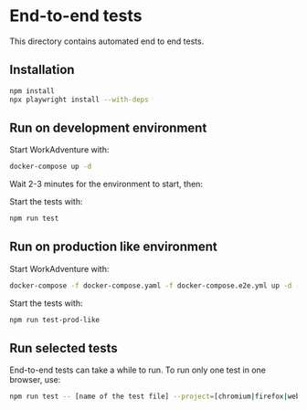 # End-to-end tests

This directory contains automated end to end tests.

## Installation

```bash
npm install
npx playwright install --with-deps
```

## Run on development environment

Start WorkAdventure with:

```bash
docker-compose up -d
```

Wait 2-3 minutes for the environment to start, then:

Start the tests with:

```bash
npm run test
```

## Run on production like environment

Start WorkAdventure with:

```bash
docker-compose -f docker-compose.yaml -f docker-compose.e2e.yml up -d --build
```

Start the tests with:

```bash
npm run test-prod-like
```

## Run selected tests

End-to-end tests can take a while to run. To run only one test in one browser, use:

```bash
npm run test -- [name of the test file] --project=[chromium|firefox|webkit]
```
